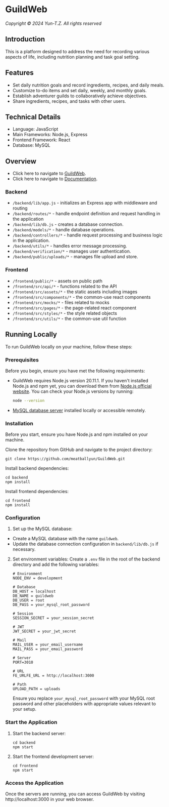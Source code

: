 # GuildWeb

_Copyright © 2024 Yun-T.Z. All rights reserved_

## Introduction

This is a platform designed to address the need for recording various aspects of life, including nutrition planning and task goal setting.

## Features

- Set daily nutrition goals and record ingredients, recipes, and daily meals.
- Customize to-do items and set daily, weekly, and monthly goals.
- Establish adventurer guilds to collaboratively achieve objectives.
- Share ingredients, recipes, and tasks with other users.

## Technical Details

- Language: JavaScript
- Main Frameworks: Node.js, Express
- Frontend Framework: React
- Database: MySQL

## Overview

- Click here to navigate to [GuildWeb](http://guild.yun-tz.com).
- Click here to navigate to [Documentation](https://hackmd.io/@rabbit-house/S1bMt8ceA).

### Backend

- `/backend/lib/app.js` - initializes an Express app with middleware and routing
- `/backend/routes/*` - handle endpoint definition and request handling in the application
- `/backend/lib/db.js` - creates a database connection.
- `/backend/models/*` - handle database operations.
- `/backend/controllers/*` - handle request processing and business logic in the application.
- `/backend/utils/*` - handles error message processing.
- `/backend/verification/*` - manages user authentication.
- `/backend/public/uploads/*` - manages file upload and store.

### Frontend

- `/frontend/public/*` - assets on public path
- `/frontend/src/api/*` - functions related to the API
- `/frontend/src/assets/*` - the static assets including images
- `/frontend/src/components/*` - the common-use react components
- `/frontend/src/mocks/*` - files related to mocks
- `/frontend/src/pages/*` - the page-related react component
- `/frontend/src/styles/*` - the style related objects
- `/frontend/src/utils/*` - the common-use util function

## Running Locally

To run GuildWeb locally on your machine, follow these steps:

### Prerequisites

Before you begin, ensure you have met the following requirements:

- GuildWeb requires Node.js version 20.11.1. If you haven't installed Node.js and npm yet, you can download them from [Node.js official website](https://nodejs.org/). You can check your Node.js versions by running:
  ```bash
  node --version
  ```
- [MySQL database server](https://www.mysql.com/) installed locally or accessible remotely.

### Installation

Before you start, ensure you have Node.js and npm installed on your machine.

Clone the repository from GitHub and navigate to the project directory:

```
git clone https://github.com/meatballyun/GuildWeb.git
```

Install backend dependencies:

```
cd backend
npm install
```

Install frontend dependencies:

```
cd frontend
npm install
```

### Configuration

1. Set up the MySQL database:

- Create a MySQL database with the name `guildweb`.
- Update the database connection configuration in `backend/lib/db.js` if necessary.

2. Set environment variables: Create a `.env` file in the root of the backend directory and add the following variables:

   ```.ENV
   # Environment
   NODE_ENV = development

   # Database
   DB_HOST = localhost
   DB_NAME = guildweb
   DB_USER = root
   DB_PASS = your_mysql_root_password

   # Session
   SESSION_SECRET = your_session_secret

   # JWT
   JWT_SECRET = your_jwt_secret

   # Mail
   MAIL_USER = your_email_username
   MAIL_PASS = your_email_password

   # Server
   PORT=3010

   # URL
   FE_URLFE_URL = http://localhost:3000

   # Path
   UPLOAD_PATH = uploads
   ```

   Ensure you replace `your_mysql_root_password` with your MySQL root password and other placeholders with appropriate values relevant to your setup.

### Start the Application

1. Start the backend server:

   ```
   cd backend
   npm start
   ```

2. Start the frontend development server:
   ```
   cd frontend
   npm start
   ```

### Access the Application

Once the servers are running, you can access GuildWeb by visiting http://localhost:3000 in your web browser.
